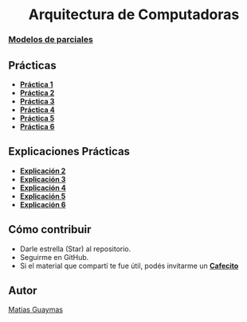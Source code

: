 <h1 align="center"> Arquitectura de Computadoras </h1>

### [**Modelos de parciales**](https://github.com/MatiasGuaymas/Arquitectura-Computadoras/tree/main/Parciales)

## Prácticas

* [**Práctica 1**](https://github.com/MatiasGuaymas/Arquitectura-Computadoras/tree/main/Practica%201)
* [**Práctica 2**](https://github.com/MatiasGuaymas/Arquitectura-Computadoras/tree/main/Practica%202)
* [**Práctica 3**](https://github.com/MatiasGuaymas/Arquitectura-Computadoras/tree/main/Practica%203)
* [**Práctica 4**](https://github.com/MatiasGuaymas/Arquitectura-Computadoras/tree/main/Practica%204)
* [**Práctica 5**](https://github.com/MatiasGuaymas/Arquitectura-Computadoras/tree/main/Practica%205)
* [**Práctica 6**](https://github.com/MatiasGuaymas/Arquitectura-Computadoras/tree/main/Practica%206)

## Explicaciones Prácticas

* [**Explicación 2**](https://github.com/MatiasGuaymas/Arquitectura-Computadoras/blob/main/Explicaciones/Explicacion%20practica%202.pdf)
* [**Explicación 3**](https://github.com/MatiasGuaymas/Arquitectura-Computadoras/blob/main/Explicaciones/Explicacion%20practica%203.pdf)
* [**Explicación 4**](https://github.com/MatiasGuaymas/Arquitectura-Computadoras/blob/main/Explicaciones/Explicacion%20practica%204.pdf)
* [**Explicación 5**](https://github.com/MatiasGuaymas/Arquitectura-Computadoras/blob/main/Explicaciones/Explicacion%20practica%205.pdf)
* [**Explicación 6**](https://github.com/MatiasGuaymas/Arquitectura-Computadoras/blob/main/Explicaciones/Explicacion%20practica%206.pdf)

## Cómo contribuir
* Darle estrella (Star) al repositorio.
* Seguirme en GitHub.
* Si el material que compartí te fue útil, podés invitarme un **[Cafecito](https://cafecito.app/matiasguaymas)**

## Autor

[Matias Guaymas](https://www.linkedin.com/in/matiasguaymas/)
